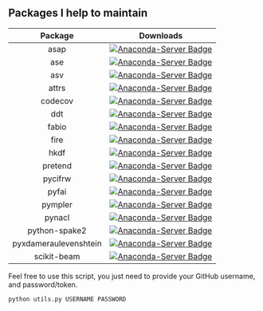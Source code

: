 ## Packages I help to maintain
| Package | Downloads |
|:---------:|:--------:|
|asap | [![Anaconda-Server Badge](https://anaconda.org/conda-forge/asap/badges/downloads.svg)](https://anaconda.org/conda-forge/asap) |
|ase | [![Anaconda-Server Badge](https://anaconda.org/conda-forge/ase/badges/downloads.svg)](https://anaconda.org/conda-forge/ase) |
|asv | [![Anaconda-Server Badge](https://anaconda.org/conda-forge/asv/badges/downloads.svg)](https://anaconda.org/conda-forge/asv) |
|attrs | [![Anaconda-Server Badge](https://anaconda.org/conda-forge/attrs/badges/downloads.svg)](https://anaconda.org/conda-forge/attrs) |
|codecov | [![Anaconda-Server Badge](https://anaconda.org/conda-forge/codecov/badges/downloads.svg)](https://anaconda.org/conda-forge/codecov) |
|ddt | [![Anaconda-Server Badge](https://anaconda.org/conda-forge/ddt/badges/downloads.svg)](https://anaconda.org/conda-forge/ddt) |
|fabio | [![Anaconda-Server Badge](https://anaconda.org/conda-forge/fabio/badges/downloads.svg)](https://anaconda.org/conda-forge/fabio) |
|fire | [![Anaconda-Server Badge](https://anaconda.org/conda-forge/fire/badges/downloads.svg)](https://anaconda.org/conda-forge/fire) |
|hkdf | [![Anaconda-Server Badge](https://anaconda.org/conda-forge/hkdf/badges/downloads.svg)](https://anaconda.org/conda-forge/hkdf) |
|pretend | [![Anaconda-Server Badge](https://anaconda.org/conda-forge/pretend/badges/downloads.svg)](https://anaconda.org/conda-forge/pretend) |
|pycifrw | [![Anaconda-Server Badge](https://anaconda.org/conda-forge/pycifrw/badges/downloads.svg)](https://anaconda.org/conda-forge/pycifrw) |
|pyfai | [![Anaconda-Server Badge](https://anaconda.org/conda-forge/pyfai/badges/downloads.svg)](https://anaconda.org/conda-forge/pyfai) |
|pympler | [![Anaconda-Server Badge](https://anaconda.org/conda-forge/pympler/badges/downloads.svg)](https://anaconda.org/conda-forge/pympler) |
|pynacl | [![Anaconda-Server Badge](https://anaconda.org/conda-forge/pynacl/badges/downloads.svg)](https://anaconda.org/conda-forge/pynacl) |
|python-spake2 | [![Anaconda-Server Badge](https://anaconda.org/conda-forge/python-spake2/badges/downloads.svg)](https://anaconda.org/conda-forge/python-spake2) |
|pyxdameraulevenshtein | [![Anaconda-Server Badge](https://anaconda.org/conda-forge/pyxdameraulevenshtein/badges/downloads.svg)](https://anaconda.org/conda-forge/pyxdameraulevenshtein) |
|scikit-beam | [![Anaconda-Server Badge](https://anaconda.org/conda-forge/scikit-beam/badges/downloads.svg)](https://anaconda.org/conda-forge/scikit-beam) |


Feel free to use this script, you just need to provide your GitHub username, 
and password/token.

`python utils.py USERNAME PASSWORD`